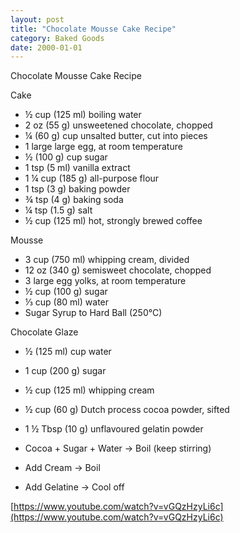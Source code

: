 ```yaml
---
layout: post
title: "Chocolate Mousse Cake Recipe"
category: Baked Goods
date: 2000-01-01
---
```


Chocolate Mousse Cake Recipe

Cake

- ½ cup (125 ml) boiling water
- 2 oz (55 g) unsweetened chocolate, chopped
- ¼ (60 g) cup unsalted butter, cut into pieces
- 1 large large egg, at room temperature
- ½ (100 g) cup sugar
- 1 tsp (5 ml) vanilla extract
- 1 ¼ cup (185 g) all-purpose flour
- 1 tsp (3 g) baking powder
- ¾ tsp (4 g) baking soda
- ¼ tsp (1.5 g) salt
- ½ cup (125 ml) hot, strongly brewed coffee

Mousse

- 3 cup (750 ml) whipping cream, divided
- 12 oz (340 g) semisweet chocolate, chopped
- 3 large egg yolks, at room temperature
- ½ cup (100 g) sugar
- ⅓ cup (80 ml) water
- Sugar Syrup to Hard Ball (250°C)

Chocolate Glaze

- ½ (125 ml) cup water
- 1 cup (200 g) sugar
- ½ cup (125 ml) whipping cream
- ½ cup (60 g) Dutch process cocoa powder, sifted
- 1 ½ Tbsp (10 g) unflavoured gelatin powder

- Cocoa + Sugar + Water -> Boil (keep stirring)
- Add Cream -> Boil
- Add Gelatine  -> Cool off


[https://www.youtube.com/watch?v=vGQzHzyLi6c](https://www.youtube.com/watch?v=vGQzHzyLi6c)
